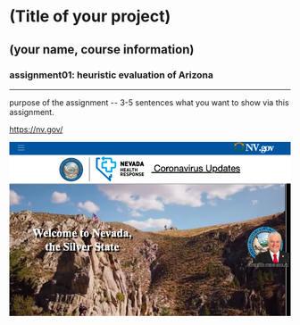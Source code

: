 # (Title of your project)
## (your name, course information)

### assignment01: heuristic evaluation of Arizona

---

purpose of the assignment -- 3-5 sentences what you want to show via this assignment.

https://nv.gov/

![Website of Nevada Government](nevadaGovWebsite.png)
